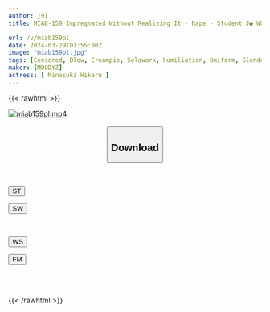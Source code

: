 ```yaml
---
author: j91
title: MIAB-159 Impregnated Without Realizing It - Rape - Student J● Who Became Compliant With The Hypnosis Technique Tried To Relieve Withdrawal [Creampie = Treatment] 30 Shots Of Common Sense Modification Hikaru Minazuki

url: /v/miab159pl
date: 2024-03-29T01:55:00Z
image: "miab159pl.jpg"
tags: [Censored, Blow, Creampie, Solowork, Humiliation, Uniform, Slender	]
maker: [MOODYZ]
actress: [ Minasuki Hikaru ]
---
```



{{< rawhtml >}}

<div class="video" data-videoid="el19GxPqG8FYz1o">
    <a href="javascript:;">
        <img src="/v/miab159pl/miab159pl.jpg" width="WIDTH" height="HEIGHT" alt="miab159pl.mp4" loading="lazy">
    </a>
</div>

<script type="text/javascript" src="https://j91.asia/asset/on-demand-st.js"></script>

<br>
  <link rel="stylesheet" href="https://j91.asia/asset/bs5.css">
  
  <center>
  <button class="btn btn-primary" type="button" data-bs-toggle="collapse" data-bs-target=".multi-collapse" aria-expanded="false" aria-controls="multiCollapseExample1 multiCollapseExample2"><h2>Download</h2></button></center>
</p>
<div class="row">
  <div class="col">
    <div class="collapse multi-collapse" id="multiCollapseExample1">
      <div class="card card-body">
	      	      <br>
<div class="buttons">  
<p><a href="https://streamtape.to/v/el19GxPqG8FYz1o" target="_blank"><button class="btn-hover color-3"><i class="fa fa-download"></i> ST</button></a></p>
<p><a href="https://asnwish.com/gminmajry7mh" target="_blank"><button class="btn-hover color-2"><i class="fa fa-download"></i> SW</button></a></p></div>
    </div>
  </div>
</div>
  <div class="col">
    <div class="collapse multi-collapse" id="multiCollapseExample2">
      <div class="card card-body">
	      <br>
<div class="buttons">
<p><a href="https://wolfstream.tv/nylfindxaole"><button class="btn-hover color-9"><i class="fa fa-download"></i> WS</button></a></p>
<p><a href="https://filemoon.sx/d/pwpfch2fkbbw"><button class="btn-hover color-8"><i class="fa fa-download"></i> FM</button></a></p></div>
<br><br>
      </div>
    </div>
  </div>
</div>

{{< /rawhtml >}}